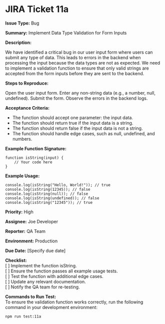 # JIRA Ticket 11a

**Issue Type:** Bug

**Summary:** Implement Data Type Validation for Form Inputs

**Description:**

We have identified a critical bug in our user input form where users can submit any type of data. This leads to errors in the backend when processing the input because the data types are not as expected. We need to implement a validation function to ensure that only valid strings are accepted from the form inputs before they are sent to the backend.

**Steps to Reproduce:**

Open the user input form.
Enter any non-string data (e.g., a number, null, undefined).
Submit the form.
Observe the errors in the backend logs.

**Acceptance Criteria:**

- The function should accept one parameter: the input data.
- The function should return true if the input data is a string.
- The function should return false if the input data is not a string.
- The function should handle edge cases, such as null, undefined, and numbers.


**Example Function Signature:**

```
function isString(input) {
    // Your code here
}
```

**Example Usage:**

```
console.log(isString("Hello, World!")); // true
console.log(isString(12345)); // false
console.log(isString(null)); // false
console.log(isString(undefined)); // false
console.log(isString("12345")); // true
```

**Priority:** High

**Assignee:** Joe Developer

**Reporter:** QA Team

**Environment:** Production

**Due Date:** [Specify due date]

**Checklist:** <br>
[ ] Implement the function isString.<br>
[ ] Ensure the function passes all example usage tests.<br>
[ ] Test the function with additional edge cases.<br>
[ ] Update any relevant documentation.<br>
[ ] Notify the QA team for re-testing.<br>

**Commands to Run Test:** <br>
To ensure the validation function works correctly, run the following command in your development environment: <br>
```
npm run test:11a
```

